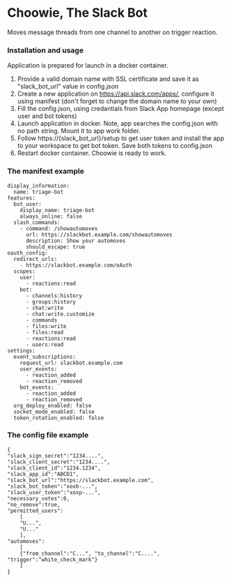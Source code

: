 # Choowie, The Slack Bot 

Moves message threads from one channel to another on trigger reaction.

### Installation and usage

Application is prepared for launch in a docker container. 


1. Provide a valid domain name with SSL certificate and save it as "slack_bot_url" value in config.json
1. Create a new application on https://api.slack.com/apps/, configure it using manifest (don't forget to change the domain name to your own)
1. Fill the config.json, using credantials from Slack App homepage (except user and bot tokens)
1. Launch application in docker. Note, app searches the config.json with no path string. Mount it to app work folder.
1. Follow https://{slack_bot_url}/setup to get user token and install the app to your workspace to get bot token. Save both tokens to config.json
1. Restart docker container. Choowie is ready to work.

### The manifest example

```
display_information:
  name: triage-bot
features:
  bot_user:
    display_name: triage-bot
    always_online: false
  slash_commands:
    - command: /showautomoves
      url: https://slackbot.example.com/showautomoves
      description: Show your automoves
      should_escape: true
oauth_config:
  redirect_urls:
    - https://slackbot.example.com/oAuth
  scopes:
    user:
      - reactions:read
    bot:
      - channels:history
      - groups:history
      - chat:write
      - chat:write.customize
      - commands
      - files:write
      - files:read
      - reactions:read
      - users:read
settings:
  event_subscriptions:
    request_url: slackbot.example.com
    user_events:
      - reaction_added
      - reaction_removed
    bot_events:
      - reaction_added
      - reaction_removed
  org_deploy_enabled: false
  socket_mode_enabled: false
  token_rotation_enabled: false
```

### The config file example

```
{
"slack_sign_secret":"1234....",
"slack_client_secret":"1234....",
"slack_client_id":"1234.1234",
"slack_app_id":"ABCD1",
"slack_bot_url":"https://slackbot.example.com",
"slack_bot_token":"xoxb-...",
"slack_user_token":"xoxp-...",
"necessary_votes":0,
"no_remove":true,
"permitted_users":
    [
    "U...",
    "U..."
    ],
"automoves":
    [
    {"from_channel":"C...", "to_channel":"C....", "trigger":"white_check_mark"}
    ]
}
```

